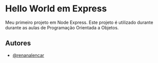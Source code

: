 # Hello World em Express

Meu primeiro projeto em Node Express. Este projeto é utilizado durante durante as aulas de Programação Orientada a Objetos.


## Autores

- [@renanalencar](https://www.github.com/renanalencar)

